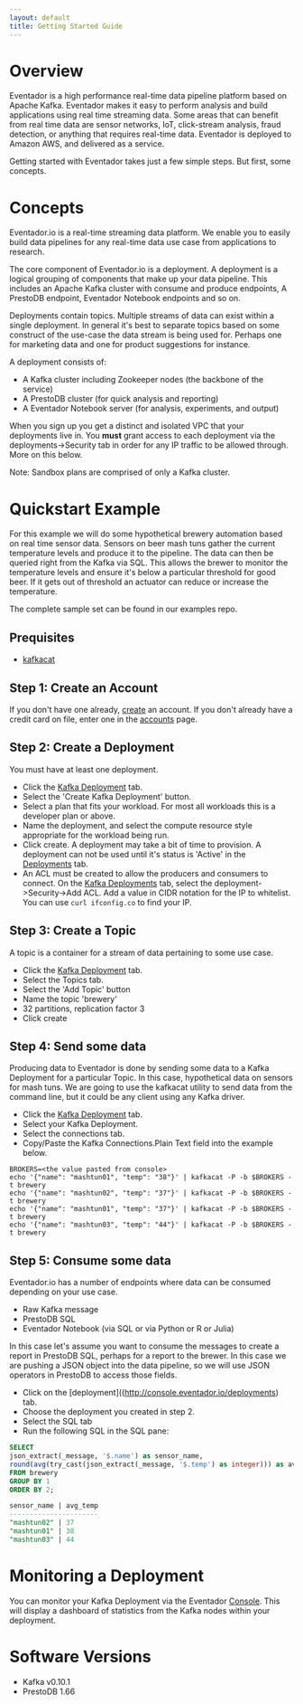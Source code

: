 ```yaml
---
layout: default
title: Getting Started Guide
---
```


# Overview

Eventador is a high performance real-time data pipeline platform based on Apache Kafka. Eventador makes it easy to perform analysis and build applications using real time streaming data. Some areas that can benefit from real time data are sensor networks, IoT, click-stream analysis, fraud detection, or anything that requires real-time data. Eventador is deployed to Amazon AWS, and delivered as a service.

Getting started with Eventador takes just a few simple steps. But first, some concepts.

# Concepts

Eventador.io is a real-time streaming data platform. We enable you to easily build data pipelines for any real-time data use case from applications to research.

The core component of Eventador.io is a deployment. A deployment is a logical grouping of components that make up your data pipeline. This includes an Apache Kafka cluster with consume and produce endpoints, A PrestoDB endpoint, Eventador Notebook endpoints and so on.

Deployments contain topics. Multiple streams of data can exist within a single deployment. In general it's best to separate topics based on some construct of the use-case the data stream is being used for. Perhaps one for marketing data and one for product suggestions for instance.

A deployment consists of:

- A Kafka cluster including Zookeeper nodes (the backbone of the service)
- A PrestoDB cluster (for quick analysis and reporting)
- A Eventador Notebook server (for analysis, experiments, and output)

When you sign up you get a distinct and isolated VPC that your deployments live in. You **must** grant access to each deployment via the deployments->Security tab in order for any IP traffic to be allowed through. More on this below.

Note: Sandbox plans are comprised of only a Kafka cluster.

# Quickstart Example

For this example we will do some hypothetical brewery automation based on real time sensor data. Sensors on beer mash tuns gather the current temperature levels and produce it to the pipeline. The data can then be queried right from the Kafka via SQL. This allows the brewer to monitor the temperature levels and ensure it's below a particular threshold for good beer. If it gets out of threshold an actuator can reduce or increase the temperature.

The complete sample set can be found in our examples repo.

## Prequisites

- [kafkacat](https://github.com/edenhill/kafkacat)

## Step 1: Create an Account

If you don't have one already, [create](http://console.eventador.io/register) an account.
If you don't already have a credit card on file, enter one in the [accounts](http://console.eventador.io/account) page.

## Step 2: Create a Deployment

You must have at least one deployment.

- Click the [Kafka Deployment](http://console.eventador.io/deployments) tab.
- Select the 'Create Kafka Deployment' button.
- Select a plan that fits your workload. For most all workloads this is a developer plan or above.
- Name the deployment, and select the compute resource style appropriate for the workload being run.
- Click create. A deployment may take a bit of time to provision. A deployment can not be used until it's status is 'Active' in the [Deployments](http://console.eventador.io/deployments) tab.
- An ACL must be created to allow the producers and consumers to connect. On the [Kafka Deployments](http://console.eventador.io/deployments) tab, select the deployment->Security->Add ACL. Add a value in CIDR notation for the IP to whitelist. You can use ```curl ifconfig.co``` to find your IP.

## Step 3: Create a Topic

A topic is a container for a stream of data pertaining to some use case.

- Click the [Kafka Deployment](http://console.eventador.io/deployments) tab.
- Select the Topics tab.
- Select the 'Add Topic' button
- Name the topic 'brewery'
- 32 partitions, replication factor 3
- Click create

## Step 4: Send some data

Producing data to Eventador is done by sending some data to a Kafka Deployment for a particular Topic. In this case, hypothetical data on sensors for mash tuns. We are going to use the kafkacat utility to send data from the command line, but it could be any client using any Kafka driver.

- Click the [Kafka Deployment](http://console.eventador.io/deployments) tab.
- Select your Kafka Deployment.
- Select the connections tab.
- Copy/Paste the Kafka Connections.Plain Text field into the example below.

```
BROKERS=<the value pasted from console>
echo '{"name": "mashtun01", "temp": "38"}' | kafkacat -P -b $BROKERS -t brewery
echo '{"name": "mashtun02", "temp": "37"}' | kafkacat -P -b $BROKERS -t brewery
echo '{"name": "mashtun01", "temp": "37"}' | kafkacat -P -b $BROKERS -t brewery
echo '{"name": "mashtun03", "temp": "44"}' | kafkacat -P -b $BROKERS -t brewery
```

## Step 5: Consume some data

Eventador.io has a number of endpoints where data can be consumed depending on your use case.

- Raw Kafka message
- PrestoDB SQL
- Eventador Notebook (via SQL or via Python or R or Julia)

In this case let's assume you want to consume the messages to create a report in PrestoDB SQL, perhaps for a report to the brewer. In this case we are pushing a JSON object into the data pipeline, so we will use JSON operators in PrestoDB to access those fields.

- Click on the [deployment]((http://console.eventador.io/deployments) tab.
- Choose the deployment you created in step 2.
- Select the SQL tab
- Run the following SQL in the SQL pane:

```SQL
SELECT
json_extract(_message, '$.name') as sensor_name,
round(avg(try_cast(json_extract(_message, '$.temp') as integer))) as avg_temp
FROM brewery
GROUP BY 1
ORDER BY 2;

sensor_name | avg_temp
----------------------
"mashtun02" | 37
"mashtun01" | 38
"mashtun03" | 44
```

# Monitoring a Deployment

You can monitor your Kafka Deployment via the Eventador [Console](http://console.eventador.io/). This will display a dashboard of statistics from the Kafka nodes within your deployment.

# Software Versions
- Kafka v0.10.1
- PrestoDB 1.66
